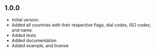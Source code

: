 ## 1.0.0

- Initial version.
- Added all countries with their respective flags, dial codes, ISO codes, and name.
- Added tests
- Added documentation
- Added example, and license